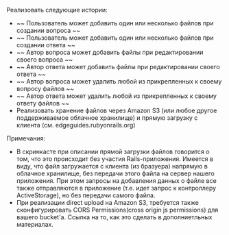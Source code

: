 Реализовать следующие истории:
 - ~~ Пользователь может добавить один или несколько файлов при создании вопроса ~~
 - ~~ Пользователь может добавить один или несколько файлов при создании ответа ~~
 - ~~ Автор вопроса может добавить файлы при редактировании своего вопроса ~~
 - ~~ Автор ответа может добавить файлы при редактировании своего ответа ~~
 - ~~ Автор вопроса может удалить любой из прикрепленных к своему вопросу файлов ~~
 - ~~ Автор ответа может удалить любой из прикрепленных к своему ответу файлов ~~ 
 - Реализовать хранение файлов через Amazon S3 (или любое другое поддерживаемое облачное хранилище) и прямую загрузку с клиента (см. edgeguides.rubyonrails.org)

Примечания:

 - В скринкасте при описании прямой загрузки файлов говорится о том, что это происходит без участия Rails-приложения. Имеется в виду, что файл загружается с клиента (из бразуера) напрямую в облачное хранилище, без передачи этого файла на сервер нашего приложения. При этом запросы на добавления данных о файле все также отправляются в приложение (т.е. идет запрос к контроллеру ActiveStorage), но без передачи самого файла.
- При реализации direct upload на Amazon S3, требуется также сконфигурировать CORS Permissions(cross origin js permissions) для вашего bucket'а. Ссылка на то, как это сделать в дополниетльных материалах.
